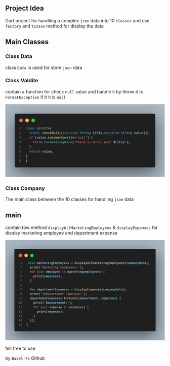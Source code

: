 ## Project Idea
Dart project for handling a complex `json` data into 10 `classes`
and use `factory` and `toJson` method for display the data

## Main Classes

### Class Data
class `Data` is used for store `json` data

### Class Valdite
contain a function for check `null` value and handle it
by throw it to `FormatException` if it it is `null`

![alt text](./assets/image/image.png)

### Class Company
The main class between the 10 classes for handling
`json` data

## main
contain tow method `displayAllMarketingEmployees` &
`displayExpenses` for display marketing employee
and department expense


![alt text](./assets/image/image-1.png)

fell free to use 

by `Basel-75` Github